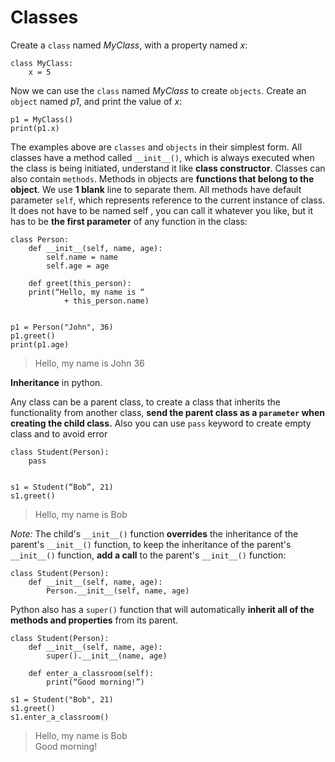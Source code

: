 # Classes

Create a `class` named *MyClass*, with a property named *x*:
```
class MyClass:
	x = 5
```

Now we can use the `class` named *MyClass* to create `objects`.
Create an `object` named *p1*, and print the value of *x*:
```
p1 = MyClass()
print(p1.x)
```

The examples above are `classes` and `objects` in their simplest form.
All classes have a method called `__init__()`, which is always executed when the class is being initiated, understand it like **class constructor**. Classes can also contain `methods`. Methods in objects are **functions that belong to the object**. We use **1 blank** line to separate them. All methods have default parameter `self`, which represents reference to the current instance of class. It does not have to be named self , you can call it whatever you like, but it has to be **the first parameter** of any function in the class:
```
class Person:
	def __init__(self, name, age):
		self.name = name
		self.age = age
	
	def greet(this_person):
	print(“Hello, my name is “ 
			+ this_person.name)
 

p1 = Person("John", 36)
p1.greet()
print(p1.age)
```
> Hello, my name is John
> 36

**Inheritance** in python.

Any class can be a parent class, to create a class that inherits the functionality from another class, **send the parent class as a `parameter` when creating the child class.**
Also you can use `pass` keyword to create empty class and to avoid error
```
class Student(Person):
	pass


s1 = Student(“Bob”, 21)
s1.greet()
```
> Hello, my name is Bob  

*Note:* The child's `__init__()` function **overrides** the inheritance of the parent's `__init__()` function, to keep the inheritance of the parent's `__init__()` function, **add a call** to the parent's `__init__()` function:
```
class Student(Person):
	def __init__(self, name, age):
		Person.__init__(self, name, age)
```
Python also has a `super()` function that will automatically **inherit all of the methods and properties** from its parent.
```
class Student(Person):
	def __init__(self, name, age):
		super().__init__(name, age)

	def enter_a_classroom(self):
		print(“Good morning!”)

s1 = Student("Bob", 21)
s1.greet()
s1.enter_a_classroom()
```
> Hello, my name is Bob \
> Good morning!
